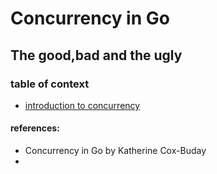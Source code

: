 # Concurrency in Go 
## The good,bad and the ugly

### table of context
 - [introduction to concurrency](intro-to-concurrency.md)


#### references:
- Concurrency in Go by Katherine Cox-Buday
- 
